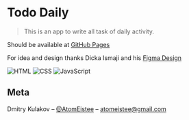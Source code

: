 # Todo Daily
> This is an app to write all task of daily activity.

Should be available at [GitHub Pages](https://dmitrykulakovfrontend.github.io/Todo-daily/)

For idea and design thanks Dicka Ismaji and his [Figma Design](https://www.figma.com/community/file/1086950935431359417)

![HTML](https://img.shields.io/badge/HTML5-E34F26?style=for-the-badge&logo=html5&logoColor=white)
![CSS](https://img.shields.io/badge/CSS3-1572B6?style=for-the-badge&logo=css3&logoColor=white)
![JavaScript](https://img.shields.io/badge/JavaScript-F7DF1E?style=for-the-badge&logo=javascript&logoColor=black)



## Meta

Dmitry Kulakov – [@AtomEistee](https://twitter.com/AtomEistee) – atomeistee@gmail.com
